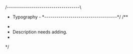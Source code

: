 /*------------------------------------*\
  - Typography -
\*------------------------------------*/
/**
 *
 * Description needs adding.
 * 
 */